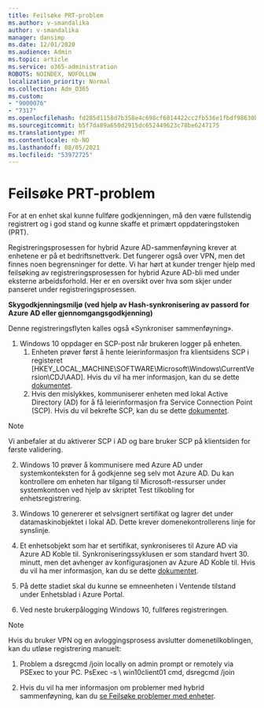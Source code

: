 ```yaml
---
title: Feilsøke PRT-problem
ms.author: v-smandalika
author: v-smandalika
manager: dansimp
ms.date: 12/01/2020
ms.audience: Admin
ms.topic: article
ms.service: o365-administration
ROBOTS: NOINDEX, NOFOLLOW
localization_priority: Normal
ms.collection: Adm_O365
ms.custom:
- "9000076"
- "7317"
ms.openlocfilehash: fd285d1158d7b358e4c698cf6014422cc2fb536e1fbdf98630bebda359f9c553
ms.sourcegitcommit: b5f7da89a650d2915dc652449623c78be6247175
ms.translationtype: MT
ms.contentlocale: nb-NO
ms.lasthandoff: 08/05/2021
ms.locfileid: "53972725"
---
```

# <a name="troubleshoot-prt-issue"></a>Feilsøke PRT-problem

For at en enhet skal kunne fullføre godkjenningen, må den være fullstendig registrert og i god stand og kunne skaffe et primært oppdateringstoken (PRT).

Registreringsprosessen for hybrid Azure AD-sammenføyning krever at enhetene er på et bedriftsnettverk. Det fungerer også over VPN, men det finnes noen begrensninger for dette. Vi har hørt at kunder trenger hjelp med feilsøking av registreringsprosessen for hybrid Azure AD-bli med under eksterne arbeidsforhold. Her er en oversikt over hva som skjer under panseret under registreringsprosessen.

**Skygodkjenningsmiljø (ved hjelp av Hash-synkronisering av passord for Azure AD eller gjennomgangsgodkjenning)**

Denne registreringsflyten kalles også «Synkroniser sammenføyning».

1. Windows 10 oppdager en SCP-post når brukeren logger på enheten.
    1. Enheten prøver først å hente leierinformasjon fra klientsidens SCP i registeret [HKEY_LOCAL_MACHINE\SOFTWARE\Microsoft\Windows\CurrentVersion\CDJ\AAD]. Hvis du vil ha mer informasjon, kan du se dette [dokumentet](https://docs.microsoft.com/azure/active-directory/devices/hybrid-azuread-join-control).
    2. Hvis den mislykkes, kommuniserer enheten med lokal Active Directory (AD) for å få leierinformasjon fra Service Connection Point (SCP). Hvis du vil bekrefte SCP, kan du se dette [dokumentet](https://docs.microsoft.com/azure/active-directory/devices/hybrid-azuread-join-manual#configure-a-service-connection-point). 

> [!NOTE]
> Vi anbefaler at du aktiverer SCP i AD og bare bruker SCP på klientsiden for første validering.

2. Windows 10 prøver å kommunisere med Azure AD under systemkonteksten for å godkjenne seg selv mot Azure AD. Du kan kontrollere om enheten har tilgang til Microsoft-ressurser under systemkontoen ved hjelp av skriptet Test tilkobling for enhetsregistrering.

3. Windows 10 genererer et selvsignert sertifikat og lagrer det under datamaskinobjektet i lokal AD. Dette krever domenekontrollerens linje for synslinje.

4. Et enhetsobjekt som har et sertifikat, synkroniseres til Azure AD via Azure AD Koble til. Synkroniseringssyklusen er som standard hvert 30. minutt, men det avhenger av konfigurasjonen av Azure AD Koble til. Hvis du vil ha mer informasjon, kan du se dette [dokumentet](https://docs.microsoft.com/azure/active-directory/hybrid/how-to-connect-sync-configure-filtering#organizational-unitbased-filtering).

5. På dette stadiet skal du kunne se emneenheten i Ventende tilstand under Enhetsblad i Azure Portal.

6. Ved neste brukerpålogging Windows 10, fullføres registreringen. 

> [!NOTE]
> Hvis du bruker VPN og en avloggingsprosess avslutter domenetilkoblingen, kan du utløse registrering manuelt:
 1. Problem a dsregcmd /join locally on admin prompt or remotely via PSExec to your PC. PsExec -s \\ win10client01 cmd, dsregcmd /join

 2. Hvis du vil ha mer informasjon om problemer med hybrid sammenføyning, kan du [se Feilsøke problemer med enheter](https://techcommunity.microsoft.com/t5/azure-active-directory-identity/azure-ad-mailbag-frequent-questions-about-using-device-based/ba-p/1257344).
